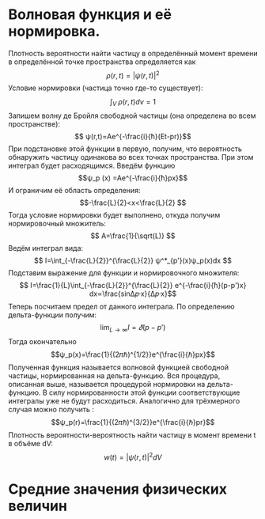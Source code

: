 # Волновая функция и её нормировка.

Плотность вероятности найти частицу в определённый момент времени в определённой точке пространства определяется как
$$ ρ(r,t)=|ψ(r,t)|^2 $$
 Условие нормировки (частица точно где-то существует): 
 $$ \int_V^\ ρ(r,t)dν=1 $$
Запишем волну де Бройля свободной частицы (она определена во всем пространстве): 
$$ ψ(r,t)=Ae^{-\frac{i}{ħ}(Et-pr)}$$
При подстановке этой функции в первую, получим, что вероятность обнаружить частицу одинакова во всех точках пространства. При этом интеграл будет расходящимся.
Введём функцию 
$$ψ_p (x) =Ae^{-\frac{i}{ħ}px}$$
И ограничим её область определения:
$$-\frac{L}{2}<x<\frac{L}{2} $$
Тогда условие нормировки будет выполнено, откуда получим нормировочный множитель:
$$ A=\frac{1}{\sqrt(L)} $$
Ведём интеграл вида: $$ I=\int_{-\frac{L}{2}}^{\frac{L}{2}} ψ^*_{p'}(x)ψ_p(x)dx $$
Подставим выражение для функции и нормировочного множителя: $$ I=\frac{1}{L}\int_{-\frac{L}{2}}^{\frac{L}{2}} e^{-\frac{i}{ħ}(p-p')x} dx∝\frac{sin∆𝑝·x}{∆𝑝·x}$$
Теперь посчитаем предел от данного интеграла. По определению дельта-функции получим: $$ \lim_{L→∞}I=𝛿(p-p')$$
Тогда окончательно $$ψ_p(x)=\frac{1}{(2𝜋ℏ)^{1/2}}e^{\frac{i}{ℏ}px}$$
Полученная функция называется волновой функцией свободной частицы, нормированная на дельта-функцию. Вся процедура, описанная выше, называется процедурой нормировки на дельта-функцию.
В силу нормированности этой функции соответствующие интегралы уже не будут расходиться.
Аналогично для трёхмерного случая можно получить : $$ψ_p(r)=\frac{1}{(2𝜋ℏ)^{3/2}}e^{\frac{i}{ℏ}pr}$$
Плотность вероятности-вероятность найти частицу в момент времени t в объёме dV: $$w(t)=|ψ(r,t)|^2dV$$
# Средние значения физических величин